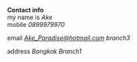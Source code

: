 <b>Contact info</b><br>
my name is <i>Ake</i><br>
mobile <i>0899979970</i><br>

email <i>Ake_Paradise@hotmail.com branch3</i>

address <i>Bangkok Branch1</i>

